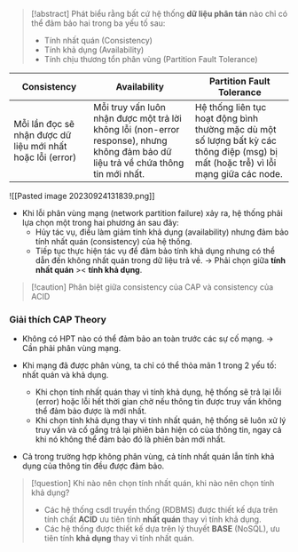 
> [!abstract] 
> Phát biểu rằng bất cứ hệ thống **dữ liệu phân tán** nào chỉ có thể đảm bảo hai trong ba yếu tố sau:
> * Tính nhất quán (Consistency)
> * Tính khả dụng (Availability)
> * Tính chịu thương tổn phân vùng (Partition Fault Tolerance)

|**Consistency**|**Availability**|**Partition Fault Tolerance**|
|---|---|---|
|Mỗi lần đọc sẽ nhận được dữ liệu mới nhất hoặc lỗi (error)|Mỗi truy vấn luôn nhận được một trả lời không lỗi (non-error response), nhưng không đảm bảo dữ liệu trả về chứa thông tin mới nhất.|Hệ thống liên tục hoạt động bình thường mặc dù một số lượng bất kỳ các thông điệp (msg) bị mất (hoặc trễ) vì lỗi mạng giữa các node.|

![[Pasted image 20230924131839.png]]

* Khi lỗi phân vùng mạng (network partition failure) xảy ra, hệ thống phải lựa chọn một trong hai phương án sau đây:
	* Hủy tác vụ, điều làm giảm tính khả dụng (availability) nhưng đảm bảo tính nhất quán (consistency) của hệ thống.
	* Tiếp tục thực hiện tác vụ để đảm bảo tính khả dụng nhưng có thể dẫn đến không nhất quán trong dữ liệu trả về.
-> Phải chọn giữa **tính nhất quán** >< **tính khả dụng**.

> [!caution] Phân biệt giữa consistency của CAP và consistency của ACID

### Giải thích CAP Theory
* Không có HPT nào có thể đảm bảo an toàn trước các sự cố mạng.
	-> Cần phải phân vùng mạng.

* Khi mạng đã được phân vùng, ta chỉ có thể thỏa mãn 1 trong 2 yếu tố: nhất quán và khả dụng.
	* Khi chọn tính nhất quán thay vì tính khả dụng, hệ thống sẽ trả lại lỗi (error) hoặc lỗi hết thời gian chờ nếu thông tin được truy vấn không thể đảm bảo được là mới nhất.
	* Khi chọn tính khả dụng thay vì tính nhất quán, hệ thống sẽ luôn xử lý truy vấn và cố gắng trả lại phiên bản hiện có của thông tin, ngay cả khi nó không thể đảm bảo đó là phiên bản mới nhất.

* Cả trong trường hợp không phân vùng, cả tính nhất quán lẫn tính khả dụng của thông tin đều được đảm bảo.

> [!question] Khi nào nên chọn tính nhất quán, khi nào nên chọn tính khả dụng?
> * Các hệ thống csdl truyền thống (RDBMS) được thiết kế dựa trên tính chất **ACID** ưu tiên tính **nhất quán** thay vì tính khả dụng.
> * Các hệ thống được thiết kế dựa trên lý thuyết **BASE** (NoSQL), ưu tiên tính **khả dụng** thay vì tính nhất quán.

